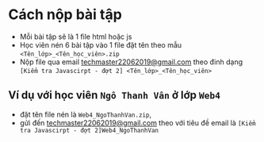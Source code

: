 # Cách nộp bài tập
- Mỗi bài tập sẽ là 1 file html hoặc js
- Học viên nén 6 bài tập vào 1 file đặt tên theo mẫu ```<Tên_lớp>_<Tên_học_viên>.zip```
- Nộp file qua email techmaster22062019@gmail.com theo đinh dạng ```[Kiểm tra Javascirpt - đợt 2] <Tên_lớp>_<Tên_học_viên>```
## Ví dụ với học viên ```Ngô Thanh Vân``` ở lớp ```Web4```
- đặt tên file nén là ```Web4_NgoThanhVan.zip```, 
- gửi đến techmaster22062019@gmail.com theo với tiêu đề email là ```[Kiểm tra Javascirpt - đợt 2]Web4_NgoThanhVan```
